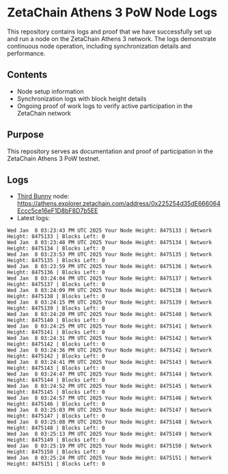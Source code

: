 # ZetaChain Athens 3 PoW Node Logs
This repository contains logs and proof that we have successfully set up and run a node on the ZetaChain Athens 3 network. The logs demonstrate continuous node operation, including synchronization details and performance.

## Contents
- Node setup information
- Synchronization logs with block height details
- Ongoing proof of work logs to verify active participation in the ZetaChain network

## Purpose
This repository serves as documentation and proof of participation in the ZetaChain Athens 3 PoW testnet.

## Logs

- [Third Bunny](https://thirdbunny.xyz/) node: https://athens.explorer.zetachain.com/address/0x225254d35dE666064Eccc5ce16eF1D8bF8D7b5EE
- Latest logs:
```
Wed Jan  8 03:23:43 PM UTC 2025 Your Node Height: 8475133 | Network Height: 8475133 | Blocks Left: 0
Wed Jan  8 03:23:48 PM UTC 2025 Your Node Height: 8475134 | Network Height: 8475134 | Blocks Left: 0
Wed Jan  8 03:23:53 PM UTC 2025 Your Node Height: 8475135 | Network Height: 8475135 | Blocks Left: 0
Wed Jan  8 03:23:59 PM UTC 2025 Your Node Height: 8475136 | Network Height: 8475136 | Blocks Left: 0
Wed Jan  8 03:24:04 PM UTC 2025 Your Node Height: 8475137 | Network Height: 8475137 | Blocks Left: 0
Wed Jan  8 03:24:09 PM UTC 2025 Your Node Height: 8475138 | Network Height: 8475138 | Blocks Left: 0
Wed Jan  8 03:24:15 PM UTC 2025 Your Node Height: 8475139 | Network Height: 8475139 | Blocks Left: 0
Wed Jan  8 03:24:20 PM UTC 2025 Your Node Height: 8475140 | Network Height: 8475140 | Blocks Left: 0
Wed Jan  8 03:24:25 PM UTC 2025 Your Node Height: 8475141 | Network Height: 8475141 | Blocks Left: 0
Wed Jan  8 03:24:31 PM UTC 2025 Your Node Height: 8475142 | Network Height: 8475142 | Blocks Left: 0
Wed Jan  8 03:24:36 PM UTC 2025 Your Node Height: 8475142 | Network Height: 8475142 | Blocks Left: 0
Wed Jan  8 03:24:41 PM UTC 2025 Your Node Height: 8475143 | Network Height: 8475143 | Blocks Left: 0
Wed Jan  8 03:24:47 PM UTC 2025 Your Node Height: 8475144 | Network Height: 8475144 | Blocks Left: 0
Wed Jan  8 03:24:52 PM UTC 2025 Your Node Height: 8475145 | Network Height: 8475145 | Blocks Left: 0
Wed Jan  8 03:24:57 PM UTC 2025 Your Node Height: 8475146 | Network Height: 8475146 | Blocks Left: 0
Wed Jan  8 03:25:03 PM UTC 2025 Your Node Height: 8475147 | Network Height: 8475147 | Blocks Left: 0
Wed Jan  8 03:25:08 PM UTC 2025 Your Node Height: 8475148 | Network Height: 8475148 | Blocks Left: 0
Wed Jan  8 03:25:13 PM UTC 2025 Your Node Height: 8475149 | Network Height: 8475149 | Blocks Left: 0
Wed Jan  8 03:25:19 PM UTC 2025 Your Node Height: 8475150 | Network Height: 8475150 | Blocks Left: 0
Wed Jan  8 03:25:24 PM UTC 2025 Your Node Height: 8475151 | Network Height: 8475151 | Blocks Left: 0
```
